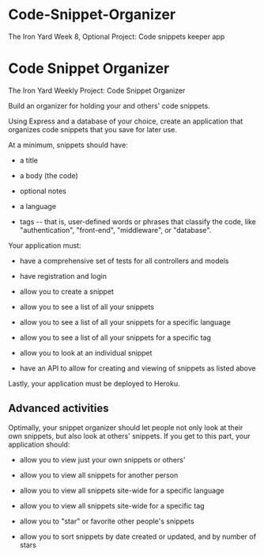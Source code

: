 # Code-Snippet-Organizer
The Iron Yard Week 8, Optional Project: Code snippets keeper app

# Code Snippet Organizer

The Iron Yard Weekly Project: Code Snippet Organizer

Build an organizer for holding your and others' code snippets.

Using Express and a database of your choice, create an application that organizes code snippets that you save for later use.

At a minimum, snippets should have:

* a title

* a body (the code)

* optional notes

* a language

* tags -- that is, user-defined words or phrases that classify the code, like "authentication", "front-end", "middleware", or "database".

Your application must:

* have a comprehensive set of tests for all controllers and models

* have registration and login

* allow you to create a snippet

* allow you to see a list of all your snippets

* allow you to see a list of all your snippets for a specific language

* allow you to see a list of all your snippets for a specific tag

* allow you to look at an individual snippet

* have an API to allow for creating and viewing of snippets as listed above

Lastly, your application must be deployed to Heroku.

## Advanced activities  

Optimally, your snippet organizer should let people not only look at their own snippets, but also look at others' snippets. If you get to this part, your application should:

* allow you to view just your own snippets or others'

* allow you to view all snippets for another person

* allow you to view all snippets site-wide for a specific language

* allow you to view all snippets site-wide for a specific tag

* allow you to "star" or favorite other people's snippets

* allow you to sort snippets by date created or updated, and by number of stars

